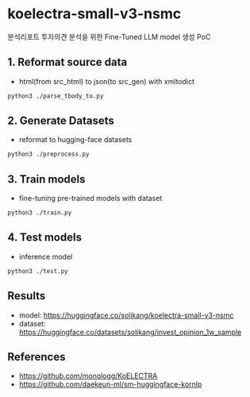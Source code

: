 # koelectra-small-v3-nsmc
분석리포트 투자의견 분석을 위한 Fine-Tuned LLM model 생성 PoC


## 1. Reformat source data
- html(from src_html) to json(to src_gen) with xmltodict
``` bash
python3 ./parse_tbody_to.py
```

## 2. Generate Datasets
- reformat to hugging-face datasets
``` bash
python3 ./preprocess.py
```

## 3. Train models
- fine-tuning pre-trained models with dataset
``` bash
python3 ./train.py
```

## 4. Test models
- inference model
``` bash
python3 ./test.py
```

## Results
- model: https://huggingface.co/solikang/koelectra-small-v3-nsmc
- dataset: https://huggingface.co/datasets/solikang/invest_opinion_1w_sample

## References
- https://github.com/monologg/KoELECTRA
- https://github.com/daekeun-ml/sm-huggingface-kornlp

